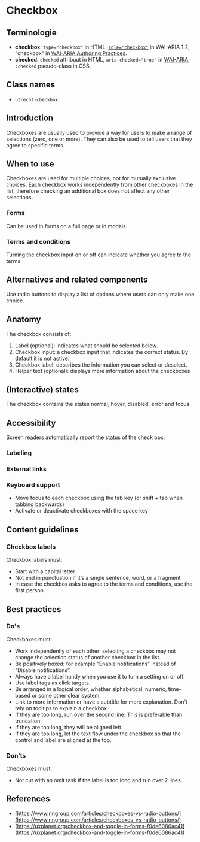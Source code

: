 <!--
@license EUPL-1.2
Copyright (c) 2021 Robbert Broersma, Gemeente Den Haag, Rogier Barendregt
-->

# Checkbox

## Terminologie

- **checkbox**: `type="checkbox"` in HTML, [`role="checkbox"`](https://www.w3.org/TR/wai-aria-1.2/#checkbox) in WAI-ARIA 1.2, "checkbox" in [WAI-ARIA Authoring Practices](https://www.w3.org/TR/wai-aria-practices-1.2/#checkbox).
- **checked**: `checked` attribuut in HTML, `aria-checked="true"` in [WAI-ARIA](https://www.w3.org/TR/wai-aria-1.2/#aria-checked), `:checked` pseudo-class in CSS.

## Class names

- `utrecht-checkbox`

## Introduction

Checkboxes are usually used to provide a way for users to make a range of selections (zero, one or more). They can also be used to tell users that they agree to specific terms.

## When to use

Checkboxes are used for multiple choices, not for mutually exclusive choices. Each checkbox works independently from other checkboxes in the list, therefore checking an additional box does not affect any other selections.

### Forms

Can be used in forms on a full page or in modals.

### Terms and conditions

Turning the checkbox input on or off can indicate whether you agree to the terms.

## Alternatives and related components

Use radio buttons to display a list of options where users can only make one choice.

## Anatomy

The checkbox consists of:

1. Label (optional): indicates what should be selected below.
2. Checkbox input: a checkbox input that indicates the correct status. By default it is not active.
3. Checkbox label: describes the information you can select or deselect.
4. Helper text (optional): displays more information about the checkboxes

## (Interactive) states

The checkbox contains the states normal, hover, disabled, error and focus.

## Accessibility

Screen readers automatically report the status of the check box.

### Labeling

### External links

### Keyboard support

- Move focus to each checkbox using the tab key (or shift + tab when tabbing backwards)
- Activate or deactivate checkboxes with the space key

## Content guidelines

### Checkbox labels

Checkbox labels must:

- Start with a capital letter
- Not end in punctuation if it’s a single sentence, word, or a fragment
- In case the checkbox asks to agree to the terms and conditions, use the first person

## Best practices

### Do's

Checkboxes must:

- Work independently of each other: selecting a checkbox may not change the selection status of another checkbox in the list.
- Be positively boxed: for example “Enable notifications” instead of “Disable notifications”.
- Always have a label handy when you use it to turn a setting on or off.
- Use label tags as click targets.
- Be arranged in a logical order, whether alphabetical, numeric, time-based or some other clear system.
- Link to more information or have a subtitle for more explanation. Don't rely on tooltips to explain a checkbox.
- If they are too long, run over the second line. This is preferable than truncation.
- If they are too long, they will be aligned left
- If they are too long, let the text flow under the checkbox so that the control and label are aligned at the top.

### Don'ts

Checkboxes must:

- Not cut with an omit task if the label is too long and run over 2 lines.

## References

- [https://www.nngroup.com/articles/checkboxes-vs-radio-buttons/](https://www.nngroup.com/articles/checkboxes-vs-radio-buttons/)
- [https://uxplanet.org/checkbox-and-toggle-in-forms-f0de6086ac41](https://uxplanet.org/checkbox-and-toggle-in-forms-f0de6086ac41)
